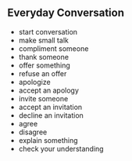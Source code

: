 ## Everyday Conversation

- start conversation
- make small talk
- compliment someone
- thank someone
- offer something
- refuse an offer
- apologize
- accept an apology
- invite someone
- accept an invitation
- decline an invitation
- agree
- disagree
- explain something
- check your understanding
